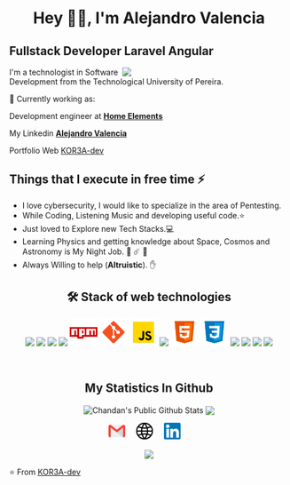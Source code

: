 
<h1 align="center"> Hey 👋🏽, I'm Alejandro Valencia </h1> 
<h2> Fullstack Developer Laravel Angular </h2>

<img width="300" align="right" src="https://c.tenor.com/h9au5ifIVWYAAAAC/smudge-smudge-cat.gif">

I'm a technologist in Software Development from the Technological University of Pereira.


💼 Currently working as: 

Development engineer at <a href="https://www.comersantander.com/" target="_blank"><b>Home Elements</b></a>

My Linkedin <a href="https://www.linkedin.com/in/alejandro-valencia-casta%C3%B1eda-b11719208/" target="_blank"><b>Alejandro Valencia</b></a>

Portfolio Web <a href="https://kor3a-dev.github.io/Portafolio/">KOR3A-dev</a>

## Things that I execute in free time ⚡  
  - I love cybersecurity, I would like to specialize in the area of Pentesting.
  - While Coding, Listening Music and developing useful code.⭐️
  - Just loved to Explore new Tech Stacks.💻
  - Learning Physics and getting knowledge about Space, Cosmos and Astronomy is My Night Job. 🌌 ☄️ 🔭
  - Always Willing to help (**Altruistic**). ✋

<h2 align="center">
  🛠 Stack of web technologies
</h2>
<p align="center">
 <code><a href="https://nestjs.com/" target="_blank"><img height="40" src="https://cdn.dribbble.com/users/808903/screenshots/3831862/dribbble_szablon__1_1.png"/></a></code>
<code><a href="https://ionicframework.com/" target="_blank"><img height="40" src="https://iconape.com/wp-content/files/cn/371185/svg/371185.svg"/></a></code>
<code><a href="https://angular.io/" target="_blank"><img height="40" src="https://www.svgrepo.com/show/327335/logo-angular.svg"/></a></code>
<code><a href="https://laravel.com/" target="_blank"><img height="40" src="https://upload.wikimedia.org/wikipedia/commons/9/9a/Laravel.svg"/></a></code>
<code><a href="https://www.npmjs.com/" target="_blank"><img height="50" src="https://raw.githubusercontent.com/chandan-reddy-k/chandan-reddy-k/master/assets/npm.png"></a></code>
<code><a href="https://github.com/" target="_blank"><img height="50" src="https://raw.githubusercontent.com/chandan-reddy-k/chandan-reddy-k/master/assets/git.png"></a></code>
<code><a href="https://www.javascript.com/" target="_blank"><img height="50" src="https://raw.githubusercontent.com/chandan-reddy-k/chandan-reddy-k/master/assets/js.png"></a></code>
<code><a href="https://ubuntu.com/" target="_blank"><img height="50" src="https://www.svgrepo.com/show/184138/linux.svg"></a></code>
<code><a href="https://lenguajehtml.com/" target="_blank"><img height="50" src="https://raw.githubusercontent.com/chandan-reddy-k/chandan-reddy-k/master/assets/html.png"></a></code>
<code><a href="https://devdocs.io/css/" target="_blank"><img height="50" src="https://raw.githubusercontent.com/chandan-reddy-k/chandan-reddy-k/master/assets/css.png"></a></code>
<code><a href="https://www.docker.com/" target="_blank"><img height="50" src="https://www.svgrepo.com/show/353661/docker.svg"></a></code>
<code><a href="https://www.mongodb.com/es" target="_blank"><img height="40" src="https://upload.wikimedia.org/wikipedia/commons/9/93/MongoDB_Logo.svg"/></a></code>
<code><a href="https://www.mysql.com/" target="_blank"><img height="50" src="https://www.svgrepo.com/show/303251/mysql-logo.svg"></a></code>
<code><a href="#" target="_blank"><img height="50" src="https://cdn-icons-png.flaticon.com/512/3231/3231329.png"></a></code>
</p>

<br/>

<h2 align="center">
    My Statistics In Github
</h2>

<p align="center">
<img align="center" height="165em"  src="https://github-readme-stats.vercel.app/api?username=KOR3A-dev&show_icons=true&theme=tokyonight&include_all_commits=true&count_private=true" alt="Chandan's Public Github Stats">
<img align="center" height="165em" src="https://github-readme-stats.vercel.app/api/top-langs/?username=KOR3A-dev&layout=compact&langs_count=7&theme=tokyonight"/>
</p>
<p align="center">
 <a href="mailto:alejandro.valencia3@utp.edu.co"><img src="https://github.com/chandan-reddy-k/chandan-reddy-k/blob/master/assets/gmail.svg" width="30px" alt="mail"></a> &nbsp; &nbsp;
<a href="https://kor3a-dev.github.io/Portafolio/"><img src="https://github.com/chandan-reddy-k/chandan-reddy-k/blob/master/assets/site.svg" width="30px" alt="site"></a> &nbsp; &nbsp;
 <a href="https://www.linkedin.com/in/alejandro-valencia-casta%C3%B1eda-b11719208/"><img src="https://github.com/chandan-reddy-k/chandan-reddy-k/blob/master/assets/linkedin.svg" width="30px" alt="LinkedIn"></a> &nbsp; &nbsp;
 
</p>
<p align="center">
<img align="center" src="https://github.com/KOR3A-dev/KOR3A-dev/blob/output/github-contribution-grid-snake.svg">
</p>


  
⭐️ From [KOR3A-dev](https://github.com/KOR3A-dev)
<br/>


